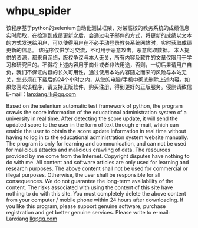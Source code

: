 # whpu_spider
该程序基于python的selenium自动化测试框架，对某高校的教务系统的成绩信息实时爬取，在检测到成绩更新之后，会通过电子邮件的方式，将更新的成绩以文本的方式发送给用户，可以使得用户在不必手动登录教务系统网站时，实时获取成绩更新的信息。  该程序仅供学习交流，不可用于恶意攻击，恶意爬取数据。  本人提供的资源，都来自网络，版权争议与本人无关，所有内容及软件的文章仅限用于学习和研究目的。不得将上述内容用于商业或者非法用途，否则，一切后果请用户自负，我们不保证内容的长久可用性，通过使用本站内容随之而来的风险与本站无关，您必须在下载后的24个小时之内，从您的电脑/手机中彻底删除上述内容。如果您喜欢该程序，请支持正版软件，购买注册，得到更好的正版服务。侵删请致信E-mail：lanxiang.lk@qq.com

Based on the selenium automatic test framework of python, the program crawls the score information of the educational administration system of a university in real time. After detecting the score update, it will send the updated score to the user in the form of text through e-mail, which can enable the user to obtain the score update information in real time without having to log in to the educational administration system website manually.  The program is only for learning and communication, and can not be used for malicious attacks and malicious crawling of data.  The resources provided by me come from the Internet. Copyright disputes have nothing to do with me. All content and software articles are only used for learning and research purposes. The above content shall not be used for commercial or illegal purposes. Otherwise, the user shall be responsible for all consequences. We do not guarantee the long-term availability of the content. The risks associated with using the content of this site have nothing to do with this site. You must completely delete the above content from your computer / mobile phone within 24 hours after downloading. If you like this program, please support genuine software, purchase registration and get better genuine services. Please write to e-mail: Lanxiang lk@qq.com  

